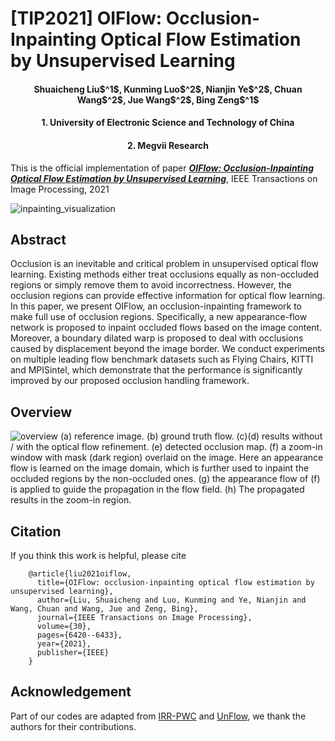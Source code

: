 # [TIP2021] OIFlow: Occlusion-Inpainting Optical Flow Estimation by Unsupervised Learning

<h4 align="center"> Shuaicheng Liu$^1$, Kunming Luo$^2$, Nianjin Ye$^2$, Chuan Wang$^2$, Jue Wang$^2$, Bing Zeng$^1$</h4>
<h4 align="center"> 1. University of Electronic Science and Technology of China</h4>
<h4 align="center"> 2. Megvii Research </h4>

This is the official implementation of paper [***OIFlow: Occlusion-Inpainting Optical Flow Estimation by Unsupervised Learning***](http://liushuaicheng.org/TIP/OIFlow.pdf), IEEE Transactions on Image Processing, 2021

![inpainting_visualization](./images/gif_v2_1.gif)

## Abstract
Occlusion is an inevitable and critical problem in unsupervised optical flow learning. Existing methods either treat occlusions equally as non-occluded regions or simply remove them to avoid incorrectness. However, the occlusion regions can provide effective information for optical flow learning. In this paper, we present OIFlow, an occlusion-inpainting framework to make full use of occlusion regions. Specifically, a new appearance-flow network is proposed to inpaint occluded flows based on the image content. Moreover, a boundary dilated warp is proposed to deal with occlusions caused by displacement beyond the image border. We conduct experiments on multiple leading flow benchmark datasets such as Flying Chairs, KITTI and MPISintel, which demonstrate that the performance is significantly improved by our proposed occlusion handling framework.

## Overview
![overview](https://user-images.githubusercontent.com/1344482/181241630-6a8fc87f-4c34-49e8-94e8-ab00e5c66bfd.JPG)
(a) reference image. (b) ground truth flow. (c)(d) results without / with the optical flow refinement. (e) detected occlusion map. (f) a zoom-in window with mask (dark region) overlaid on the image. Here an appearance flow is learned on the image domain, which is further used to inpaint the occluded regions by the non-occluded ones. (g) the appearance flow of (f) is applied to guide the propagation in the flow field. (h) The propagated results in the zoom-in region.


## Citation
If you think this work is helpful, please cite
```
    @article{liu2021oiflow,
      title={OIFlow: occlusion-inpainting optical flow estimation by unsupervised learning},
      author={Liu, Shuaicheng and Luo, Kunming and Ye, Nianjin and Wang, Chuan and Wang, Jue and Zeng, Bing},
      journal={IEEE Transactions on Image Processing},
      volume={30},
      pages={6420--6433},
      year={2021},
      publisher={IEEE}
    }
```
## Acknowledgement
Part of our codes are adapted from [IRR-PWC](https://github.com/visinf/irr) and [UnFlow](https://github.com/simonmeister/UnFlow), we thank the authors for their contributions.
